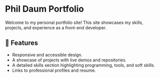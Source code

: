 # Phil Daum Portfolio

Welcome to my personal portfolio site! This site showcases my skills, projects, and experience as a front-end developer.

## 🌟 Features
- Responsive and accessible design.
- A showcase of projects with live demos and repositories.
- A detailed skills section highlighting programming, tools, and soft skills.
- Links to professional profiles and resume.

